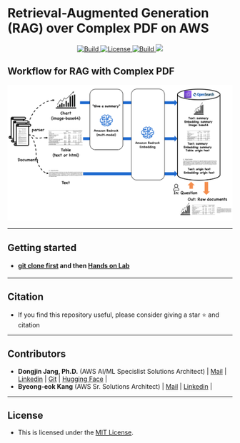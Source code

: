 <h1 align="left"><b>Retrieval-Augmented Generation (RAG) over Complex PDF on AWS</b></h1>
<p align="center">
    <a href="https://github.com/aws-samples">
            <img alt="Build" src="https://img.shields.io/badge/Contribution-Welcome-blue">
    </a>
    <a href="https://github.com/aws-samples/aws-ai-ml-workshop-kr/blob/master/LICENSE">
        <img alt="License" src="https://img.shields.io/badge/LICENSE-MIT-green">
    </a>
    <a href="https://github.com/aws-samples/aws-ai-ml-workshop-kr/tree/master/genai/aws-gen-ai-kr/20_applications/02_qa_chatbot">
        <img alt="Build" src="https://img.shields.io/badge/AdvancedRAG-1.0-red">
    <a href="https://hits.seeyoufarm.com"><img src="https://hits.seeyoufarm.com/api/count/incr/badge.svg?url=https%3A%2F%2Fgithub.com%2Faws-samples%2Faws-ai-ml-workshop-kr%2Ftree%2Fmaster%2Fgenai%2Faws-gen-ai-kr%2F20_applications%2F02_qa_chatbot%2F10_hands_on_lab%2F02_rag_over_complex_pdf&count_bg=%2379C83D&title_bg=%23555555&icon=&icon_color=%23E7E7E7&title=hits&edge_flat=false"/>
    </a>
</p>

## <div id="Main">**Workflow for RAG with Complex PDF**</div>
<img src="../../../../imgs/advanced-rag/complex-pdf/complex-pdf-workflow.png"  width="800">

- - -

## <div id="Started">**Getting started**</div>
- #### <span style="#FF69B4;"> [git clone first](https://github.com/aws-samples/aws-ai-ml-workshop-kr.git) and then [Hands on Lab](./01_rag_over_complex_pdf.ipynb)</span>

- - -

## <div id="Citation">**Citation**</div>
- <span style="#FF69B4;"> If you find this repository useful, please consider giving a star ⭐ and citation</span>
- - -

## <div id="Contributors">**Contributors**</div>
- <span style="#FF69B4;"> **Dongjin Jang, Ph.D.** (AWS AI/ML Specislist Solutions Architect) | [Mail](mailto:dongjinj@amazon.com) | [Linkedin](https://www.linkedin.com/in/dongjin-jang-kr/) | [Git](https://github.com/dongjin-ml) | [Hugging Face](https://huggingface.co/Dongjin-kr) |</span>
- <span style="#FF69B4;"> **Byeong-eok Kang** (AWS Sr. Solutions Architect) | [Mail](mailto:eokkang@amazon.com) | [Linkedin](https://www.linkedin.com/in/byeong-eok-kang-15330221/) |</span>
- - -

## <div id="License">**License**</div>
- <span style="#FF69B4;"> This is licensed under the [MIT License](https://github.com/aws-samples/aws-ai-ml-workshop-kr/blob/master/LICENSE). </span>
